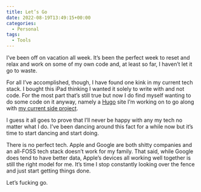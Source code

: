 ```yaml
---
title: Let’s Go
date: 2022-08-19T13:49:15+00:00
categories:
  - Personal
tags:
  - Tools
---
```


I’ve been off on vacation all week. It’s been the perfect week to reset and relax and work on some of my own code and, at least so far, I haven’t let it go to waste.

For all I’ve accomplished, though, I have found one kink in my current tech stack. I bought this iPad thinking I wanted it solely to write with and not code. For the most part that’s still true but now I do find myself wanting to do some code on it anyway, namely a [Hugo][1] site I’m working on to go along with [my current side project][2].

I guess it all goes to prove that I’ll never be happy with any my tech no matter what I do. I’ve been dancing around this fact for a while now but it’s time to start dancing and start doing.

There is no perfect tech. Apple and Google are both shitty companies and an all-FOSS tech stack doesn’t work for my family. That said, while Google does tend to have better data, Apple’s devices all working well together is still the right model for me. It’s time I stop constantly looking over the fence and just start getting things done.

Let’s fucking go.

 [1]: Https://gohugo.io
 [2]: /2022/08/getting-close-on-a-new-project/